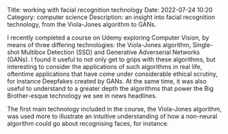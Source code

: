 Title: working with facial recognition technology
Date: 2022-07-24 10:20
Category: computer science
Description: an insight into facial recognition technology, from the Viola-Jones algorithm to GANs.

I recently completed a course on Udemy exploring Computer Vision, by means of three differing technologies: the Viola-Jones algorithm, Single-shot Multibox Detection (SSD) and Generative Adverserial Networks (GANs). I found it useful to not only get to grips with these algorithms, but interesting to consider the applications of such algorithms in real life, oftentime applications that have come under considerable ethical scrutiny, for instance Deepfakes created by GANs. At the same time, it was also useful to understand to a greater depth the algorithms that power the Big Brother-esque technology we see in news headlines. 

The first main technology included in the course, the Viola-Jones algorithm, was used more to illustrate an intuitive understanding of how a non-neural algorithm could go about recognising faces, for instance. 
